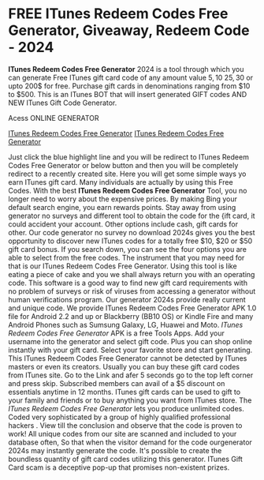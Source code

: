 # FREE ITunes Redeem Codes Free Generator, Giveaway, Redeem Code - 2024

**ITunes Redeem Codes Free Generator** 2024 is a tool through which you can generate Free ITunes gift card code of any amount value 5$, 10$ 25$, 30$ or upto 200$ for free. Purchase gift cards in denominations ranging from $10 to $500. This is an ITunes BOT that will insert generated GIFT codes AND NEW ITunes Gift Code Generator.

Acess ONLINE GENERATOR

[ITunes Redeem Codes Free Generator](http://rmdld.site/r8vcxt1)
[ITunes Redeem Codes Free Generator](http://rmdld.site/r8vcxt1)

Just click the blue highlight line and you will be redirect to ITunes Redeem Codes Free Generator or below button and then you will be completely redirect to a recently created site. Here you will get some simple ways yo earn ITunes gift card. Many individuals are actually by using this Free Codes. 
With the best **ITunes Redeem Codes Free Generator** Tool, you no longer need to worry about the expensive prices. By making Bing your default search engine, you earn rewards points. Stay away from using generator no surveys and different tool to obtain the code for the {ift card, it could accident your account. Other options include cash, gift cards for other. Our code generator no survey no download 2024s gives you the best opportunity to discover new ITunes codes for a totally free $10, $20 or $50 gift card bonus. If you search down, you can see the four options you are able to select from the free codes.
The instrument that you may need for that is our ITunes Redeem Codes Free Generator. Using this tool is like eating a piece of cake and you we shall always return you with an operating code. This software is a good way to find new gift card requirements with no problem of surveys or risk of viruses from accessing a generator without human verifications program. Our generator 2024s provide really current and unique code.
We provide ITunes Redeem Codes Free Generator APK 1.0 file for Android 2.2 and up or Blackberry (BB10 OS) or Kindle Fire and many Android Phones such as Sumsung Galaxy, LG, Huawei and Moto. *ITunes Redeem Codes Free Generator* APK is a free Tools Apps. Add your username into the generator and select gift code. Plus you can shop online instantly with your gift card. Select your favorite store and start generating. 
This ITunes Redeem Codes Free Generator cannot be detected by ITunes masters or even its creators. Usually you can buy these gift card codes from ITunes site. Go to the Link and afer 5 seconds go to the top left corner and press skip. Subscribed members can avail of a $5 discount on essentials anytime in 12 months. ITunes gift cards can be used to gift to your family and friends or to buy anything you want from ITunes store.
The *ITunes Redeem Codes Free Generator* lets you produce unlimited codes. Coded very sophisticated by a group of highly qualified professional hackers . View till the conclusion and observe that the code is proven to work! All unique codes from our site are scanned and included to your database often, So that when the visitor demand for the code ourgenerator 2024s may instantly generate the code. It's possible to create the boundless quantity of gift card codes utilizing this generator. ITunes Gift Card scam is a deceptive pop-up that promises non-existent prizes.